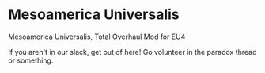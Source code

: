 # Mesoamerica Universalis
Mesoamerica Universalis, Total Overhaul Mod for EU4

If you aren't in our slack, get out of here! Go volunteer in the paradox thread or something. 
